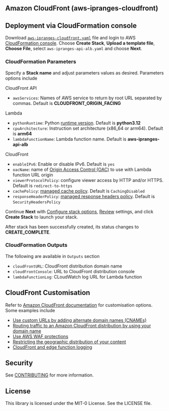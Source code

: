 ## Amazon CloudFront (aws-ipranges-cloudfront)


## Deployment via CloudFormation console
Download [`aws-ipranges-cloudfront.yaml`](aws-ipranges-cloudfront.yaml) file and login to AWS [CloudFormation console](https://console.aws.amazon.com/cloudformation/home#/stacks/create/template). Choose **Create Stack**, **Upload a template file**, **Choose File**, select `aws-ipranges-api-alb.yaml` and choose **Next**.

### CloudFormation Parameters
Specify a **Stack name** and adjust parameters values as desired. Parameters options include

CloudFront API
- `awsServices`: Names of AWS service to return by root URL separated by commas. Default is **CLOUDFRONT_ORIGIN_FACING**

Lambda
- `pythonRuntime`: Python [runtime version](https://docs.aws.amazon.com/lambda/latest/dg/lambda-python.html). Default is **python3.12**
- `cpuArchitecture`: Instruction set architecture (x86_64 or arm64). Default is **arm64**
- `lambdaFunctionName`: Lambda function name. Default is **aws-ipranges-api-alb**

CloudFront
- `enableIPv6`: Enable or disable IPv6. Default is `yes`
- `oacName`: name of [Origin Access Control (OAC)](https://docs.aws.amazon.com/AmazonCloudFront/latest/DeveloperGuide/private-content-restricting-access-to-lambda.html) to use with Lambda function URL origin
- `viewerProtocolPolicy`: configure viewer access by HTTP and/or HTTPS. Default is `redirect-to-https`
- `cachePolicy`: [managed cache policy](https://docs.aws.amazon.com/AmazonCloudFront/latest/DeveloperGuide/using-managed-cache-policies.html). Default is `CachingDisabled`
- `responseHeaderPolicy`: [managed response headers policy](https://docs.aws.amazon.com/AmazonCloudFront/latest/DeveloperGuide/using-managed-response-headers-policies.html). Default is `SecurityHeadersPolicy`

Continue **Next** with [Configure stack options](https://docs.aws.amazon.com/AWSCloudFormation/latest/UserGuide/cfn-console-add-tags.html), [Review](https://docs.aws.amazon.com/AWSCloudFormation/latest/UserGuide/cfn-using-console-create-stack-review.html) settings, and click **Create Stack** to launch your stack. 

After stack has been successfully created, its status changes to **CREATE_COMPLETE**. 

### CloudFormation Outputs
The following are available in `Outputs` section 
- `cloudFrontURL`: CloudFront distribution domain name
- `cloudFrontConsole`: URL to CloudFront distribution console
- `lambdaFunctionLog`: CLoudWatch log URL for Lambda function

## CloudFront Customisation
Refer to [Amazon CloudFront documentation](https://docs.aws.amazon.com/AmazonCloudFront/latest/DeveloperGuide/Introduction.html) for customisation options. Some examples include
- [Use custom URLs by adding alternate domain names (CNAMEs)](https://docs.aws.amazon.com/AmazonCloudFront/latest/DeveloperGuide/CNAMEs.html)
- [Routing traffic to an Amazon CloudFront distribution by using your domain name](https://docs.aws.amazon.com/Route53/latest/DeveloperGuide/routing-to-cloudfront-distribution.html)
- [Use AWS WAF protections](https://docs.aws.amazon.com/AmazonCloudFront/latest/DeveloperGuide/distribution-web-awswaf.html)
- [Restricting the geographic distribution of your content](https://docs.aws.amazon.com/AmazonCloudFront/latest/DeveloperGuide/georestrictions.html)
- [CloudFront and edge function logging](https://docs.aws.amazon.com/AmazonCloudFront/latest/DeveloperGuide/logging.html)


## Security

See [CONTRIBUTING](CONTRIBUTING.md#security-issue-notifications) for more information.

## License

This library is licensed under the MIT-0 License. See the LICENSE file.

